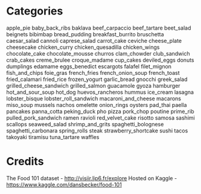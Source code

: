 # Categories
apple_pie
baby_back_ribs
baklava
beef_carpaccio
beef_tartare
beet_salad
beignets
bibimbap
bread_pudding
breakfast_burrito
bruschetta
caesar_salad
cannoli
caprese_salad
carrot_cake
ceviche
cheese_plate
cheesecake
chicken_curry
chicken_quesadilla
chicken_wings
chocolate_cake
chocolate_mousse
churros
clam_chowder
club_sandwich
crab_cakes
creme_brulee
croque_madame
cup_cakes
deviled_eggs
donuts
dumplings
edamame
eggs_benedict
escargots
falafel
filet_mignon
fish_and_chips
foie_gras
french_fries
french_onion_soup
french_toast
fried_calamari
fried_rice
frozen_yogurt
garlic_bread
gnocchi
greek_salad
grilled_cheese_sandwich
grilled_salmon
guacamole
gyoza
hamburger
hot_and_sour_soup
hot_dog
huevos_rancheros
hummus
ice_cream
lasagna
lobster_bisque
lobster_roll_sandwich
macaroni_and_cheese
macarons
miso_soup
mussels
nachos
omelette
onion_rings
oysters
pad_thai
paella
pancakes
panna_cotta
peking_duck
pho
pizza
pork_chop
poutine
prime_rib
pulled_pork_sandwich
ramen
ravioli
red_velvet_cake
risotto
samosa
sashimi
scallops
seaweed_salad
shrimp_and_grits
spaghetti_bolognese
spaghetti_carbonara
spring_rolls
steak
strawberry_shortcake
sushi
tacos
takoyaki
tiramisu
tuna_tartare
waffles

# Credits
The Food 101 dataset - http://visiir.lip6.fr/explore
Hosted on Kaggle - https://www.kaggle.com/dansbecker/food-101
